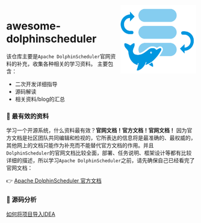 <img src="./images/dolphinscheduler_logo.png" width="200" hight="200" align="right">

# awesome-dolphinscheduler 

该仓库主要是`Apache DolphinScheduler`官网资料的补充，收集各种相关的学习资料。
主要包含：

+ 二次开发详细指导
+ 源码解读
+ 相关资料/blog的汇总

### **:tada:** 最有效的资料

学习一个开源系统，什么资料最有效？**官网文档！官方文档！官网文档！**
因为官方文档是社区团队共同编辑和检视的，它所表达的信息将是最准确的、最权威的，其他网上的文档只能作为补充而不能替代官方文档的作用。并且`DolphinScheduler`的官网文档比较全面，部署、任务说明、框架设计等都有比较详细的描述，所以学习`Apache DolphinScheduler`之前，请先确保自己已经看完了官网文档：

:point_right: [Apache DolphinScheduler 官方文档](https://dolphinscheduler.apache.org/zh-cn/docs/latest/user_doc/about/introduction.html)

### **:art:** 源码分析

[如何将项目导入IDEA](./docs/importIDEA.md)
